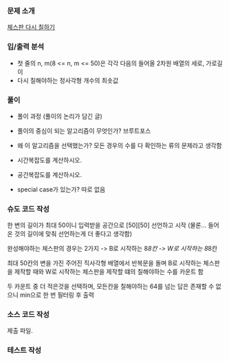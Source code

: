 ### 문제 소개
[체스판 다시 칠하기](https://www.acmicpc.net/problem/1018)

### 입/출력 분석
- 첫 줄의 n, m(8 <= n, m <= 50)은 각각 다음의 들어올 2차원 배열의 세로, 가로길이
- 다시 칠해야하는 정사각형 개수의 최솟값

### 풀이
- 풀이 과정 (풀이의 논리가 담긴 글)

- 풀이의 중심이 되는 알고리즘이 무엇인가?
브루트포스
- 왜 이 알고리즘을 선택했는가?
모든 경우의 수를 다 확인하는 류의 문제라고 생각함
- 시간복잡도를 계산하시오.

- 공간복잡도를 계산하시오.

- special case가 있는가?
따로 없음

### 슈도 코드 작성

한 변의 길이가 최대 50이니 입력받을 공간으로 [50][50] 선언하고 시작
(물론... 들어온 것의 길이에 맞춰 선언하는게 더 좋다고 생각함)

완성해야하는 체스판의 경우는 2가지
-> B로 시작하는 8*8칸
-> W로 시작하는 8*8칸

최대 50칸의 변을 가진 주어진 직사각형 배열에서 반복문을 돌며
B로 시작하는 체스판을 제작할 때와 W로 시작하는 체스판을 제작할 떄의 칠해야하는 수를 카운트 함

두 카운트 중 더 적은것을 선택하며,
모든칸을 칠해야하는 64를 넘는 답은 존재할 수 없으니 min으로 한 번 필터링 후 출력

### 소스 코드 작성
제출 파일.

### 테스트 작성
